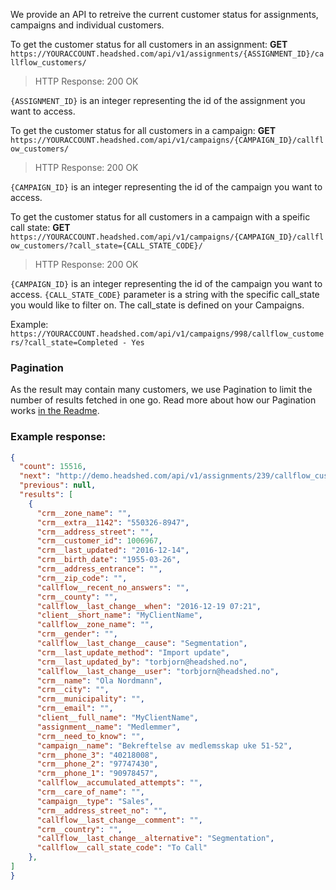 We provide an API to retreive the current customer status for assignments, campaigns and individual customers.

To get the customer status for all customers in an assignment:
**GET** ```https://YOURACCOUNT.headshed.com/api/v1/assignments/{ASSIGNMENT_ID}/callflow_customers/```

> HTTP Response: 200 OK

` {ASSIGNMENT_ID} ` is an integer representing the id of the assignment you want to access.

To get the customer status for all customers in a campaign:
**GET** ```https://YOURACCOUNT.headshed.com/api/v1/campaigns/{CAMPAIGN_ID}/callflow_customers/```

> HTTP Response: 200 OK

` {CAMPAIGN_ID} ` is an integer representing the id of the campaign you want to access.


To get the customer status for all customers in a campaign with a speific call state:
**GET** ```https://YOURACCOUNT.headshed.com/api/v1/campaigns/{CAMPAIGN_ID}/callflow_customers/?call_state={CALL_STATE_CODE}/```

> HTTP Response: 200 OK

` {CAMPAIGN_ID} ` is an integer representing the id of the campaign you want to access.
` {CALL_STATE_CODE} ` parameter is a string with the specific call_state you would like to filter on. The call_state is defined on your Campaigns.

Example: ```https://YOURACCOUNT.headshed.com/api/v1/campaigns/998/callflow_customers/?call_state=Completed - Yes```


### Pagination
As the result may contain many customers, we use Pagination to limit the number of results fetched in one go.
Read more about how our Pagination works [in the Readme](README.md).

### Example response:

```json  
{
  "count": 15516,
  "next": "http://demo.headshed.com/api/v1/assignments/239/callflow_customers/?page=2",
  "previous": null,
  "results": [
    {
      "crm__zone_name": "",
      "crm__extra__1142": "550326-8947",
      "crm__address_street": "",
      "crm__customer_id": 1006967,
      "crm__last_updated": "2016-12-14",
      "crm__birth_date": "1955-03-26",
      "crm__address_entrance": "",
      "crm__zip_code": "",
      "callflow__recent_no_answers": "",
      "crm__county": "",
      "callflow__last_change__when": "2016-12-19 07:21",
      "client__short_name": "MyClientName",
      "callflow__zone_name": "",
      "crm__gender": "",
      "callflow__last_change__cause": "Segmentation",
      "crm__last_update_method": "Import update",
      "crm__last_updated_by": "torbjorn@headshed.no",
      "callflow__last_change__user": "torbjorn@headshed.no",
      "crm__name": "Ola Nordmann",
      "crm__city": "",
      "crm__municipality": "",
      "crm__email": "",
      "client__full_name": "MyClientName",
      "assignment__name": "Medlemmer",
      "crm__need_to_know": "",
      "campaign__name": "Bekreftelse av medlemsskap uke 51-52",
      "crm__phone_3": "40218008",
      "crm__phone_2": "97747430",
      "crm__phone_1": "90978457",
      "callflow__accumulated_attempts": "",
      "crm__care_of_name": "",
      "campaign__type": "Sales",
      "crm__address_street_no": "",
      "callflow__last_change__comment": "",
      "crm__country": "",
      "callflow__last_change__alternative": "Segmentation",
      "callflow__call_state_code": "To Call"
    },
]
}
  ```

